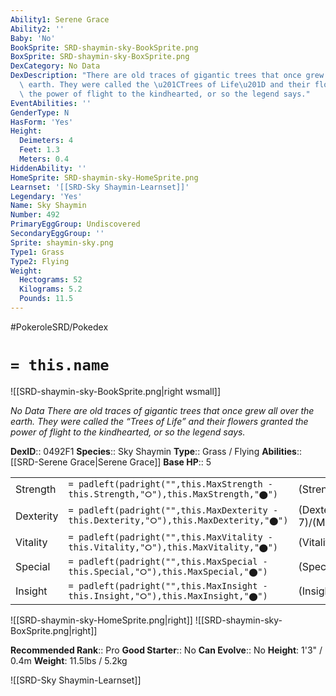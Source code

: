 ```yaml
---
Ability1: Serene Grace
Ability2: ''
Baby: 'No'
BookSprite: SRD-shaymin-sky-BookSprite.png
BoxSprite: SRD-shaymin-sky-BoxSprite.png
DexCategory: No Data
DexDescription: "There are old traces of gigantic trees that once grew all over the\
  \ earth. They were called the \u201CTrees of Life\u201D and their flowers granted\
  \ the power of flight to the kindhearted, or so the legend says."
EventAbilities: ''
GenderType: N
HasForm: 'Yes'
Height:
  Deimeters: 4
  Feet: 1.3
  Meters: 0.4
HiddenAbility: ''
HomeSprite: SRD-shaymin-sky-HomeSprite.png
Learnset: '[[SRD-Sky Shaymin-Learnset]]'
Legendary: 'Yes'
Name: Sky Shaymin
Number: 492
PrimaryEggGroup: Undiscovered
SecondaryEggGroup: ''
Sprite: shaymin-sky.png
Type1: Grass
Type2: Flying
Weight:
  Hectograms: 52
  Kilograms: 5.2
  Pounds: 11.5
---
```


#PokeroleSRD/Pokedex

# `= this.name`

![[SRD-shaymin-sky-BookSprite.png|right wsmall]]

*No Data*
*There are old traces of gigantic trees that once grew all over the earth. They were called the “Trees of Life” and their flowers granted the power of flight to the kindhearted, or so the legend says.*

**DexID**:: 0492F1
**Species**:: Sky Shaymin
**Type**:: Grass / Flying
**Abilities**:: [[SRD-Serene Grace|Serene Grace]]
**Base HP**:: 5

|           |                                                                                        |                                          |
| --------- | -------------------------------------------------------------------------------------- | ---------------------------------------- |
| Strength  | `= padleft(padright("",this.MaxStrength - this.Strength,"⭘"),this.MaxStrength,"⬤")`    | (Strength::6)/(MaxStrength::6)   |
| Dexterity | `= padleft(padright("",this.MaxDexterity - this.Dexterity,"⭘"),this.MaxDexterity,"⬤")` | (Dexterity:: 7)/(MaxDexterity::7) |
| Vitality  | `= padleft(padright("",this.MaxVitality - this.Vitality,"⭘"),this.MaxVitality,"⬤")`    | (Vitality::5)/(MaxVitality::5)   |
| Special   | `= padleft(padright("",this.MaxSpecial - this.Special,"⭘"),this.MaxSpecial,"⬤")`       | (Special::7)/(MaxSpecial::7)     |
| Insight   | `= padleft(padright("",this.MaxInsight - this.Insight,"⭘"),this.MaxInsight,"⬤")`       | (Insight::5)/(MaxInsight::5)     |

![[SRD-shaymin-sky-HomeSprite.png|right]]
![[SRD-shaymin-sky-BoxSprite.png|right]]

**Recommended Rank**:: Pro
**Good Starter**:: No
**Can Evolve**:: No
**Height**: 1'3" / 0.4m
**Weight**: 11.5lbs / 5.2kg

![[SRD-Sky Shaymin-Learnset]]
